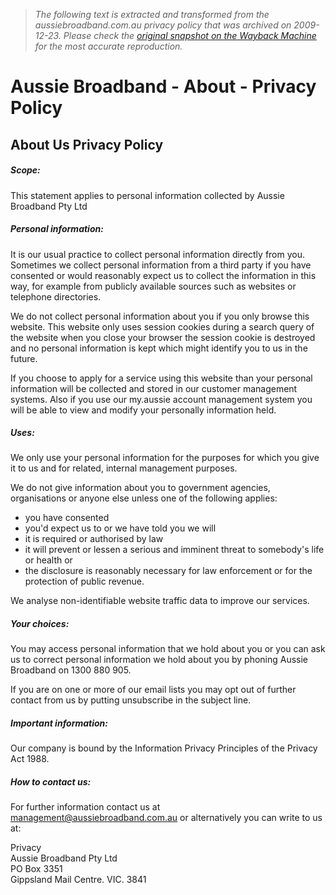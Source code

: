 > *The following text is extracted and transformed from the aussiebroadband.com.au privacy policy that was archived on 2009-12-23. Please check the [original snapshot on the Wayback Machine](https://web.archive.org/web/20091223193954id_/http%3A//www.aussiebroadband.com.au/about/privacy-policy) for the most accurate reproduction.*

# Aussie Broadband - About - Privacy Policy

## About Us Privacy Policy

##### Scope: 

This statement applies to personal information collected by Aussie Broadband Pty Ltd

##### Personal information: 

It is our usual practice to collect personal information directly from you.  
Sometimes we collect personal information from a third party if you have consented or would reasonably expect us to collect the information in this way, for example from publicly available sources such as websites or telephone directories. 

We do not collect personal information about you if you only browse this website. This website only uses session cookies during a search query of the website when you close your browser the session cookie is destroyed and no personal information is kept which might identify you to us in the future. 

If you choose to apply for a service using this website than your personal information will be collected and stored in our customer management systems. Also if you use our my.aussie account management system you will be able to view and modify your personally information held. 

##### Uses:

We only use your personal information for the purposes for which you give it to us and for related, internal management purposes.

We do not give information about you to government agencies, organisations or anyone else unless one of the following applies: 

  * you have consented 
  * you'd expect us to or we have told you we will 
  * it is required or authorised by law 
  * it will prevent or lessen a serious and imminent threat to somebody's life or health or 
  * the disclosure is reasonably necessary for law enforcement or for the protection of public revenue. 



We analyse non-identifiable website traffic data to improve our services.

##### Your choices:

You may access personal information that we hold about you or you can ask us to correct personal information we hold about you by phoning Aussie Broadband on 1300 880 905.

If you are on one or more of our email lists you may opt out of further contact from us by putting unsubscribe in the subject line.

##### Important information:

Our company is bound by the Information Privacy Principles of the Privacy Act 1988. 

##### How to contact us:

For further information contact us at [management@aussiebroadband.com.au](mailto:management@aussiebroadband.com.au) or alternatively you can write to us at:

Privacy  
Aussie Broadband Pty Ltd  
PO Box 3351  
Gippsland Mail Centre. VIC. 3841 
